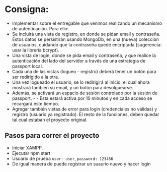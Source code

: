 # Consigna:
- Implementar sobre el entregable que venimos realizando un mecanismo de autenticación. Para ello:
- Se incluirá una vista de registro, en donde se pidan email y contraseña. Estos datos se persistirán usando MongoDb, en una (nueva) colección de usuarios, cuidando que la contraseña quede encriptada (sugerencia: usar la librería bcrypt).
- Una vista de login, donde se pida email y contraseña, y que realice la autenticación del lado del servidor a través de una estrategia de passport local.
- Cada una de las vistas (logueo - registro) deberá tener un botón para ser redirigido a la otra.
- Una vez logueado el usuario, se lo redirigirá al inicio, el cual ahora mostrará también su email, y un botón para desolguearse.
- Además, se activará un espacio de sesión controlado por la sesión de passport. - - Esta estará activa por 10 minutos y en cada acceso se recargará este tiempo.
- Agregar también vistas de error para login (credenciales no válidas) y registro (usuario ya registrado).
El resto de la funciones, deben quedar tal cual estaban el proyecto original.


## Pasos para correr el proyecto
- Iniciar XAMPP.
- Ejecutar npm start
- Usuario de prueba `user: user`, `password: 123456`
- De igual manera de puede registrar un suaurio nuevo y hacer login